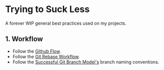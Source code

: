 # Trying to Suck Less

A forever WIP general best practices used on my projects.

## 1. Workflow

- Follow the [Github Flow](https://guides.github.com/introduction/flow/).
- Follow the [Git Rebase Workflow](https://randyfay.com/content/rebase-workflow-git).
- Follow the [Successful Git Branch Model's](http://nvie.com/posts/a-successful-git-branching-model/) branch naming conventions.
